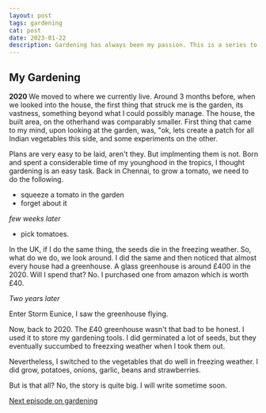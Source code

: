 ```yaml
---
layout: post
tags: gardening
cat: post
date: 2023-01-22
description: Gardening has always been my passion. This is a series to see the ebb and flow of my ci/cd in gardening
---
```

## My Gardening

<b> 2020 </b>
We moved to where we currently live. Around 3 months before, when we looked into the house, the first thing that struck me is the garden, its vastness, something beyond what I could possibly manage. The house, the built area, on the otherhand was comparably smaller. First thing that came to my mind, upon looking at the garden, was, "ok, lets create a patch for all Indian vegetables this side, and some experiments on the other.

Plans are very easy to be laid, aren't they. But implmenting them is not. Born and spent a considerable time of my younghood in the tropics, I thought gardening is an easy task. Back in Chennai, to grow a tomato, we need to do the following.
- squeeze a tomato in the garden
- forget about it

_few weeks later_

- pick tomatoes.

In the UK, if I do the same thing, the seeds die in the freezing weather. So, what do we do, we look around. I did the same and then noticed that almost every house had a greenhouse. A glass greenhouse is around £400 in the 2020. Will I spend that? No. I purchased one from amazon which is worth £40.

_Two years later_

Enter Storm Eunice, I saw the greenhouse flying.

Now, back to 2020.
The £40 greenhouse wasn't that bad to be honest. I used it to store my gardening tools. I did germinated a lot of seeds, but they eventually succumbed to freezxing weather when I took them out.

Nevertheless, I switched to the vegetables that do well in freezing weather. I did grow, potatoes, onions, garlic, beans and strawberries.

But is that all? No, the story is quite big. I will write sometime soon.

[Next episode on gardening](/blog/2023/04/21/winter,-garden-and-the-greenhouse.html)